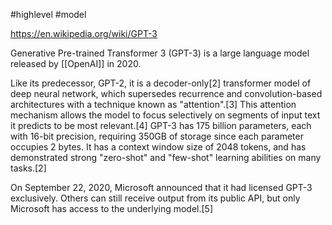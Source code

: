#highlevel 
#model 

https://en.wikipedia.org/wiki/GPT-3

Generative Pre-trained Transformer 3 (GPT-3) is a large language model released by [[OpenAI]] in 2020.

Like its predecessor, GPT-2, it is a decoder-only[2] transformer model of deep neural network, which supersedes recurrence and convolution-based architectures with a technique known as "attention".[3] This attention mechanism allows the model to focus selectively on segments of input text it predicts to be most relevant.[4] GPT-3 has 175 billion parameters, each with 16-bit precision, requiring 350GB of storage since each parameter occupies 2 bytes. It has a context window size of 2048 tokens, and has demonstrated strong "zero-shot" and "few-shot" learning abilities on many tasks.[2]

On September 22, 2020, Microsoft announced that it had licensed GPT-3 exclusively. Others can still receive output from its public API, but only Microsoft has access to the underlying model.[5] 